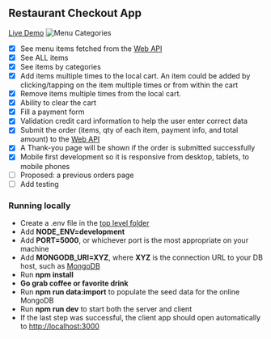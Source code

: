 ## Restaurant Checkout App

[Live Demo](https://mashginapp.herokuapp.com/)
![Menu Categories](https://user-images.githubusercontent.com/1483458/183540607-33b9fd7a-da59-41c8-a742-e4366b2fb4c0.png)

- [x] See menu items fetched from the [Web API](https://github.com/mister-t/restaurant-checkout/blob/main/backend/models/itemModel.js#L4)
- [x] See ALL items
- [x] See items by categories
- [x] Add items multiple times to the local cart. An item could be added by clicking/tapping on the item multiple times or from within the cart
- [x] Remove items multiple times from the local cart.
- [x] Ability to clear the cart
- [x] Fill a payment form
- [x] Validation credit card information to help the user enter correct data
- [x] Submit the order (items, qty of each item, payment info, and total amount) to the [Web API](https://github.com/mister-t/restaurant-checkout/blob/5e75570bc9749f8053882756a7f560f30cc89c34/backend/models/orderModel.js#L12)
- [x] A Thank-you page will be shown if the order is submitted successfully
- [x] Mobile first development so it is responsive from desktop, tablets, to mobile phones
- [ ] Proposed: a previous orders page
- [ ] Add testing

### Running locally

- Create a .env file in the [top level folder](https://github.com/mister-t/restaurant-checkout)
- Add **NODE_ENV=development**
- Add **PORT=5000**, or whichever port is the most appropriate on your machine
- Add **MONGODB_URI=XYZ**, where **XYZ** is the connection URL to your DB host, such as [MongoDB](https://www.mongodb.com/)
- Run **npm install**
- **Go grab coffee or favorite drink**
- Run **npm run data:import** to populate the seed data for the online MongoDB
- Run **npm run dev** to start both the server and client
- If the last step was successful, the client app should open automatically to [http://localhost:3000](http://localhost:3000)
